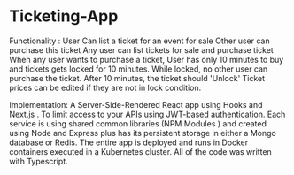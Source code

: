 # Ticketing-App
Functionality :
User Can list a ticket for an event for sale
Other user can purchase this ticket
Any user can list tickets for sale and purchase ticket
When any user wants to purchase a ticket, User has only 10 minutes to buy and tickets gets locked for 10 minutes.
While locked, no other user can purchase the ticket. After 10 minutes, the ticket should 'Unlock'
Ticket prices can be edited  if they are not in lock condition.

Implementation:
A Server-Side-Rendered React app using Hooks and Next.js . To limit access to your APIs using JWT-based authentication. 
Each service is using shared common libraries (NPM Modules ) and created using Node and Express plus has its persistent storage in either a Mongo database or Redis.
The entire app is deployed and runs in Docker containers executed in a Kubernetes cluster.
All of the code was written with Typescript.

